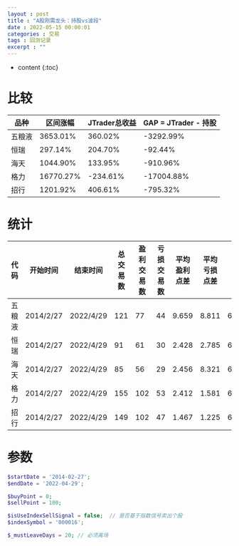 ```yaml
---
layout : post
title : "A股刚需龙头：持股vs波段"
date : 2022-05-15 00:00:01
categories : 交易
tags : 回测记录
excerpt : ""
---
```



* content
{:toc}


# 比较

| 品种   | 区间涨幅  | JTrader总收益 | GAP = JTrader -  持股 |
| ------ | --------- | ------------- | --------------------- |
| 五粮液 | 3653.01%  | 360.02%       | -3292.99%             |
| 恒瑞   | 297.14%   | 204.70%       | -92.44%               |
| 海天   | 1044.90%  | 133.95%       | -910.96%              |
| 格力   | 16770.27% | -234.61%      | -17004.88%            |
| 招行   | 1201.92%  | 406.61%       | -795.32%              |



# 统计

| 代码   | 开始时间  | 结束时间  | 总交易数 | 盈利交易数 | 亏损交易数 | 平均盈利点差 | 平均亏损点差 | 胜率   | 盈亏比 | 总点差  | 单笔交易平均盈利点数 | 乘数 | 手数 | 总金额 | 单笔交易平均盈利率 | 总收益率 |
| ------ | --------- | --------- | -------- | ---------- | ---------- | ------------ | ------------ | ------ | ------ | ------- | -------------------- | ---- | ---- | ------ | ------------------ | -------- |
| 五粮液 | 2014/2/27 | 2022/4/29 | 121      | 77         | 44         | 9.659        | 8.811        | 63.60% | 1.096  | 356.04  | 2.942                | 100  | 1    | 35604  | 2.98%              | 360.02%  |
| 恒瑞   | 2014/2/27 | 2022/4/29 | 91       | 61         | 30         | 2.428        | 2.785        | 67%    | 0.872  | 64.52   | 0.709                | 100  | 1    | 6452   | 2.25%              | 204.70%  |
| 海天   | 2014/2/27 | 2022/4/29 | 85       | 56         | 29         | 2.456        | 8.321        | 65.90% | 0.295  | -103.76 | -1.221               | 100  | 1    | -10376 | 1.58%              | 133.95%  |
| 格力   | 2014/2/27 | 2022/4/29 | 155      | 102        | 53         | 2.412        | 1.581        | 65.80% | 1.526  | 162.27  | 1.047                | 100  | 1    | 16227  | -1.51%             | -234.61% |
| 招行   | 2014/2/27 | 2022/4/29 | 149      | 102        | 47         | 1.467        | 1.225        | 68.50% | 1.198  | 92.02   | 0.618                | 100  | 1    | 9202   | 2.73%              | 406.61%  |

# 参数
```php
$startDate = '2014-02-27';
$endDate = '2022-04-29';

$buyPoint = 0;
$sellPoint = 100;

$isUseIndexSellSignal = false;  // 是否基于指数信号卖出个股
$indexSymbol = '000016';

$_mustLeaveDays = 20; // 必须离场
```

